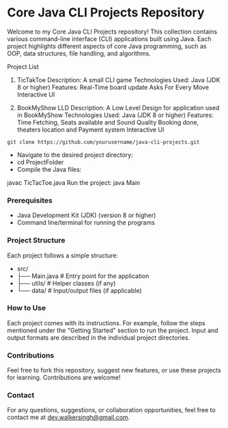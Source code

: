 # Core Java CLI Projects Repository

Welcome to my Core Java CLI Projects repository! This collection contains various command-line interface (CLI) applications built using Java. Each project highlights different aspects of core Java programming, such as OOP, data structures, file handling, and algorithms.

Project List

1. TicTakToe
   Description: A small CLI game
   Technologies Used:
   Java (JDK 8 or higher)
   Features:
   Real-Time board update
   Asks For Every Move
   Interactive UI
   
1. BookMyShow LLD
   Description: A Low Level Design for application used in BookMyShow
   Technologies Used:
   Java (JDK 8 or higher)
   Features:
   Time Fetching, Seats available and Sound Quality
   Booking done, theaters location and Payment system
   Interactive UI

`git clone https://github.com/yourusername/java-cli-projects.git`
* Navigate to the desired project directory:
* cd ProjectFolder
* Compile the Java files:

javac TicTacToe.java
Run the project:
java Main

### Prerequisites
* Java Development Kit (JDK) (version 8 or higher)
* Command line/terminal for running the programs
### Project Structure
Each project follows a simple structure:
* src/
* ├── Main.java # Entry point for the application
* ├── utils/ # Helper classes (if any)
* └── data/ # Input/output files (if applicable)
### How to Use
Each project comes with its instructions. For example, follow the steps mentioned under the "Getting Started" section to run the project. 
Input and output formats are described in the individual project directories.

### Contributions
Feel free to fork this repository, suggest new features, or use these projects for learning. Contributions are welcome!

### Contact
For any questions, suggestions, or collaboration opportunities, feel free to contact me at dev.walkersingh@gmail.com.
